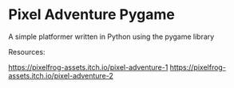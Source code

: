 # Pixel Adventure Pygame

A simple platformer written in Python using the pygame library

Resources:

https://pixelfrog-assets.itch.io/pixel-adventure-1
https://pixelfrog-assets.itch.io/pixel-adventure-2